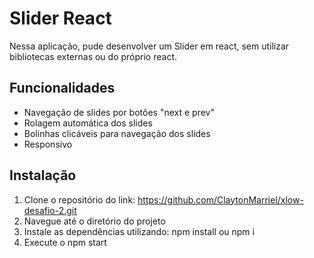 # Slider React

Nessa aplicação, pude desenvolver um Slider em react, sem utilizar bibliotecas externas ou do próprio react.

## Funcionalidades
 * Navegação de slides por botões "next e prev"
 * Rolagem automática dos slides
 * Bolinhas clicáveis para navegação dos slides
 * Responsivo

 ## Instalação

1. Clone o repositório do link: https://github.com/ClaytonMarriel/xlow-desafio-2.git
2. Navegue até o diretório do projeto
3. Instale as dependências utilizando: npm install ou npm i
4. Execute o npm start
